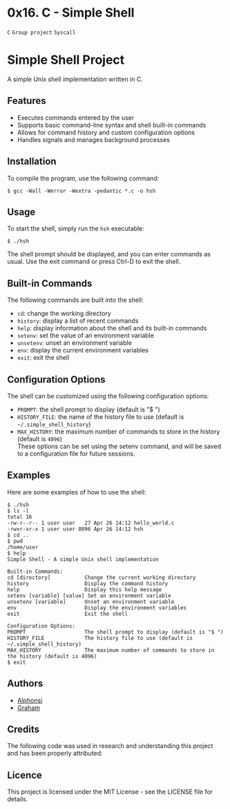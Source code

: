 # 0x16. C - Simple Shell <br/>
`C`
`Group project`
`Syscall`

# Simple Shell Project

A simple Unix shell implementation written in C.

## Features
- Executes commands entered by the user
- Supports basic command-line syntax and shell built-in     commands
- Allows for command history and custom configuration options
- Handles signals and manages background processes

## Installation

To compile the program, use the following command:

`$ gcc -Wall -Werror -Wextra -pedantic *.c -o hsh`

## Usage
To start the shell, simply run the `hsh` executable:

`$ ./hsh`

The shell prompt should be displayed, and you can enter commands as usual. Use the exit command or press Ctrl-D to exit the shell.

## Built-in Commands
The following commands are built into the shell:

- `cd`: change the working directory
- `history`: display a list of recent commands
- `help`: display information about the shell and its built-in commands
- `setenv`: set the value of an environment variable
- `unsetenv`: unset an environment variable
- `env`: display the current environment variables
- `exit`: exit the shell

## Configuration Options
The shell can be customized using the following configuration options:

- `PROMPT`: the shell prompt to display (default is "$ ")
- `HISTORY_FILE`: the name of the history file to use (default is `~/.simple_shell_history`)
- `MAX_HISTORY`: the maximum number of commands to store in the history (default is `4096`)</br>
These options can be set using the setenv command, and will be saved to a configuration file for future sessions.

## Examples
Here are some examples of how to use the shell:

```
$ ./hsh
$ ls -l
total 16
-rw-r--r-- 1 user user   27 Apr 26 14:12 hello_world.c
-rwxr-xr-x 1 user user 8096 Apr 26 14:12 hsh
$ cd ..
$ pwd
/home/user
$ help
Simple Shell - A simple Unix shell implementation

Built-in Commands:
cd [directory]           Change the current working directory
history                  Display the command history
help                     Display this help message
setenv [variable] [value] Set an environment variable
unsetenv [variable]      Unset an environment variable
env                      Display the environment variables
exit                     Exit the shell

Configuration Options:
PROMPT                   The shell prompt to display (default is "$ ")
HISTORY_FILE             The history file to use (default is ~/.simple_shell_history)
MAX_HISTORY              The maximum number of commands to store in the history (default is 4096)
$ exit

```

## Authors
- [Alphonsi](https://github.com/alphonsi)
- [Graham](https://github.com/olusiekwin)

## Credits
The following code was used in research and understanding  this project and has been properly attributed:

<!-- Simple_Shell by J. Smith (2019). [Holberton Shool]. GitHub. (https://github.com/arthurdamm/simple_shell.git) -->

## Licence
This project is licensed under the MIT License - see the LICENSE file for details.
